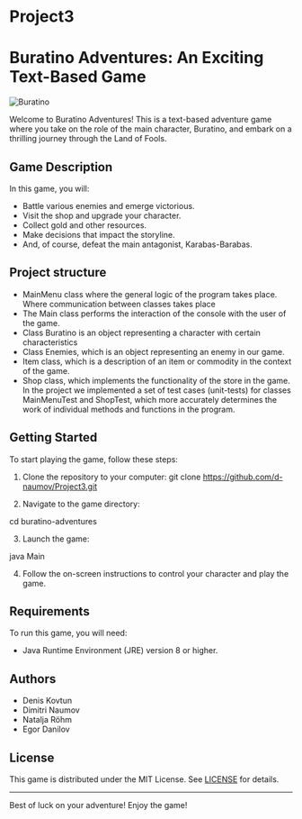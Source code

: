 # Project3

# Buratino Adventures: An Exciting Text-Based Game

![Buratino](C:\Users\Nutzer\Desktop\Git\Project3\img.png)

Welcome to Buratino Adventures! This is a text-based adventure game where you take on the role of
the main character, Buratino, and embark on a thrilling journey through the Land of Fools.

## Game Description

In this game, you will:

- Battle various enemies and emerge victorious.
- Visit the shop and upgrade your character.
- Collect gold and other resources.
- Make decisions that impact the storyline.
- And, of course, defeat the main antagonist, Karabas-Barabas.

## Project structure

- MainMenu class where the general logic of the program takes place. 
 Where communication between classes takes place
- The Main class performs the interaction of the console with the user of the game.
- Class Buratino is an object representing a character with certain characteristics
- Class Enemies, which is an object representing an enemy in our game.
- Item class, which is a description of an item or commodity in the context of the game.
- Shop class, which implements the functionality of the store in the game.
  In the project we implemented a set of test cases (unit-tests) for classes MainMenuTest and
  ShopTest, which more accurately determines the work of individual methods and functions in the program.

## Getting Started

To start playing the game, follow these steps:

1. Clone the repository to your computer:
   git clone https://github.com/d-naumov/Project3.git

2. Navigate to the game directory:

cd buratino-adventures

3. Launch the game:

java Main

4. Follow the on-screen instructions to control your character and play the game.

## Requirements

To run this game, you will need:

- Java Runtime Environment (JRE) version 8 or higher.

## Authors

- Denis Kovtun
- Dimitri Naumov
- Natalja Röhm
- Egor Danilov

## License

This game is distributed under the MIT License. See [LICENSE](LICENSE) for details.

---

Best of luck on your adventure! Enjoy the game!